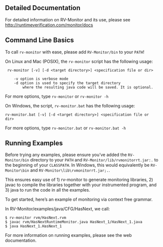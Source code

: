 Detailed Documentation
----------------------

For detailed information on RV-Monitor and its use, please see
http://runtimeverification.com/monitor/docs



Command Line Basics
----------------------

To call `rv-monitor` with ease, please add `RV-Monitor/bin` to your `PATH`!

On Linux and Mac (POSIX), the `rv-monitor` script has the following usage:
	
	 rv-monitor [-v] [-d <target directory>] <specification file or dir>

    	-v option is verbose mode 
    	-d option is used to specify the target directory
        	where the resulting java code will be saved. It is optional.
    
For more options, type `rv-monitor` or `rv-monitor -h`


On Windows, the script, `rv-monitor.bat` has the following usage:

	rv-monitor.bat [-v] [-d <target directory>] <specification file or dir>

For more options, type `rv-monitor.bat` or `rv-monitor.bat -h`



Running Examples
----------------------

Before trying any examples, please ensure you’ve added the `RV-Monitor/bin` directory to your `PATH` 
and `RV-Monitor/lib/rvmonitorrt.jar:.` to the beginning of your `CLASSPATH`. In Windows, this would equivalently
be `RV-Monitor\bin` and `RV-Monitor\lib\rvmonitorrt.jar;.`.

This ensures easy use of 1) rv-monitor to generate monitoring libraries, 2) javac to compile 
the libraries together with your instrumented program, and 3) java to run the code in all the examples.

To get started, here’s an example of monitoring via context free grammar.

In RV-Monitor/examples/java/CFG/HasNext, we call: 

	$ rv-monitor rvm/HasNext.rvm
	$ javac rvm/HasNextRuntimeMonitor.java HasNext_1/HasNext_1.java
	$ java HasNext_1.HasNext_1

For more information on running examples, please see the web documentation.
